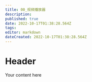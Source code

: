 ```yaml
---
title: 00_视频播放器
description: 
published: true
date: 2022-10-17T01:38:28.564Z
tags: 
editor: markdown
dateCreated: 2022-10-17T01:38:28.564Z
---
```


# Header
Your content here